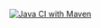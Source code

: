 [![Java CI with Maven](https://github.com/reddy-vivek1/week12/actions/workflows/maven.yml/badge.svg)](https://github.com/reddy-vivek1/week12/actions/workflows/maven.yml)
